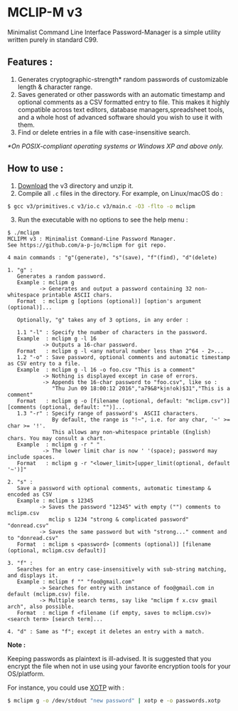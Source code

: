# MCLIP-M v3

 Minimalist Command Line Interface Password-Manager is a simple utility written purely in standard C99.

## Features :
1. Generates cryptographic-strength* random passwords of customizable length & character range.
2. Saves generated or other passwords with an automatic timestamp and optional comments as a CSV formatted entry to file. This makes it highly compatible across text editors, database managers,spreadsheet tools, and a whole host of advanced software should you wish to use it with them.
3. Find or delete entries in a file with case-insensitive search. 

*\*On POSIX-compliant operating systems or Windows XP and above only.*

## How to use :
1. [Download](https://download-directory.github.io/?url=https%3A%2F%2Fgithub.com%2Fa-p-jo%2FMCLIP-M%2Ftree%2Fmain%2Fv3) the v3 directory and unzip it.
2. Compile all `.c` files in the directory.  For example, on Linux/macOS do :
```sh
$ gcc v3/primitives.c v3/io.c v3/main.c -O3 -flto -o mclipm
```
3. Run the executable with no options to see the help menu :
```
$ ./mclipm
MCLIPM v3 : Minimalist Command-Line Password Manager.
See https://github.com/a-p-jo/mclipm for git repo.

4 main commands : "g"(generate), "s"(save), "f"(find), "d"(delete)

1. "g" :
   Generates a random password.
   Example : mclipm g
          -> Generates and output a password containing 32 non-whitespace printable ASCII chars.
   Format  : mclipm g [options (optional)] [option's argument (optional)]...

   Optionally, "g" takes any of 3 options, in any order :

   1.1 "-l" : Specify the number of characters in the password.
   Example  : mclipm g -l 16
           -> Outputs a 16-char password.
   Format   : mclipm g -l <any natural number less than 2^64 - 2>...
   1.2 "-o" : Save password, optional comments and automatic timestamp as CSV entry to a file.
   Example  : mclipm g -l 16 -o foo.csv "This is a comment"
           -> Nothing is displayed except in case of errors.
           -> Appends the 16-char password to "foo.csv", like so :
              "Thu Jun 09 18:00:12 2016","a79&8*kjn!ok)$31","This is a comment"
   Format   : mclipm g -o [filename (optional, default: "mclipm.csv")] [comments (optional, default: "")]...
   1.3 "-r" : Specify range of password's  ASCII characters.
              By default, the range is "!~", i.e. for any char, '~' >= char >= '!'.
              This allows any non-whitespace printable (English) chars. You may consult a chart.
   Example  : mclipm g -r " "
           -> The lower limit char is now ' '(space); password may include spaces.
   Format   : mclipm g -r "<lower_limit>[upper_limit(optional, default '~')]"

2. "s" :
   Save a password with optional comments, automatic timestamp & encoded as CSV
   Example : mclipm s 12345
          -> Saves the password "12345" with empty ("") comments to mclipm.csv
             mclip s 1234 "strong & complicated password" "donread.csv"
          -> Saves the same password but with "strong..." comment and to "donread.csv"
   Format  : mclipm s <password> [comments (optional)] [filename (optional, mclipm.csv default)]

3. "f" :
   Searches for an entry case-insensitively with sub-string matching, and displays it.
   Example : mclipm f "" "foo@gmail.com"
          -> Searches for entry with instance of foo@gmail.com in default (mclipm.csv) file.
          -> Multiple search terms, say like "mclipm f x.csv gmail arch", also possible.
   Format  : mclipm f <filename (if empty, saves to mclipm.csv)> <search term> [search term]...

4. "d" : Same as "f"; except it deletes an entry with a match.
```
**Note :** 

Keeping passwords as plaintext is ill-advised. It is suggested that you  encrypt the file when not in use using your favorite
encryption tools for your OS/platform. 

For instance, you could use [XOTP](https://github.com/a-p-jo/xotp) with :
```sh
$ mclipm g -o /dev/stdout "new password" | xotp e -o passwords.xotp
```
